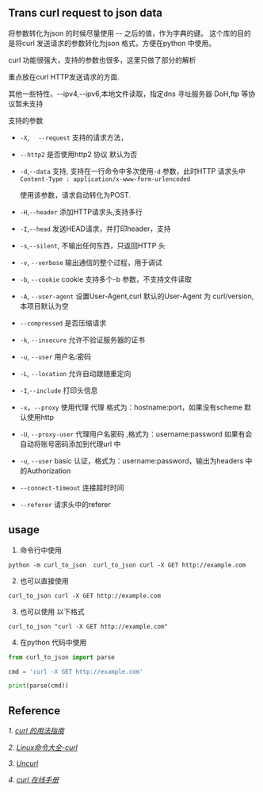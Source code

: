 ## Trans curl request to  json data

将参数转化为json 的时候尽量使用 -- 之后的值，作为字典的键。
这个库的目的是将curl 发送请求的参数转化为json 格式，方便在python 中使用。

curl 功能很强大，支持的参数也很多，这里只做了部分的解析

重点放在curl HTTP发送请求的方面.

其他一些特性，--ipv4,--ipv6,本地文件读取，指定dns 寻址服务器
DoH,ftp 等协议暂未支持

支持的参数

- `-X`, `  --request` 支持的请求方法，

- `--http2` 是否使用http2 协议 默认为否

- `-d`,`--data` 支持, 支持在一行命令中多次使用`-d` 参数，此时HTTP 请求头中
  `Content-Type : application/x-www-form-urlencoded`

  使用该参数，请求自动转化为POST.

- `-H`,`--header`  添加HTTP请求头,支持多行

- `-I`,`--head` 发送HEAD请求，并打印header，支持

- `-s`,`--silent`, 不输出任何东西，只返回HTTP 头

- `-v`, `--verbose` 输出通信的整个过程，用于调试

- `-b`, `--cookie` cookie 支持多个-b 参数，不支持文件读取

- `-A`, `--user-agent` 设置User-Agent,curl 默认的User-Agent 为 curl/version,本项目默认为空

- `--compressed` 是否压缩请求

- `-k`, `--insecure` 允许不验证服务器的证书

- `-u`, `--user` 用户名:密码

- `-L`, `--location` 允许自动跟随重定向

- `-I`,`--include` 打印头信息

- `-x`，`--proxy` 使用代理 代理 格式为：hostname:port，如果没有scheme 默认使用http

- `-U`, `--proxy-user` 代理用户名密码 ,格式为：username:password 如果有会自动将账号密码添加到代理url 中

- `-u`, `--user` basic 认证，格式为：username:password，输出为headers 中的Authorization

- `--connect-timeout` 连接超时时间

- `--referer` 请求头中的referer

## usage

1. 命令行中使用
```shell
python -m curl_to_json  curl_to_json curl -X GET http://example.com
```
2. 也可以直接使用 
```shell
curl_to_json curl -X GET http://example.com
```

3. 也可以使用 以下格式
```shell
curl_to_json "curl -X GET http://example.com"
```

4. 在python 代码中使用
```python
from curl_to_json import parse

cmd = 'curl -X GET http://example.com'

print(parse(cmd))

```

       
## Reference

*1. [curl 的用法指南](https://www.ruanyifeng.com/blog/2019/09/curl-reference.html)*

*2. [Linux命令大全-curl](https://hezhiqiang.gitbook.io/linux/ming-ling/curl)*

*3. [Uncurl](https://github.com/spulec/uncurl)*

*4. [curl 在线手册](https://man.cx/curl)*

